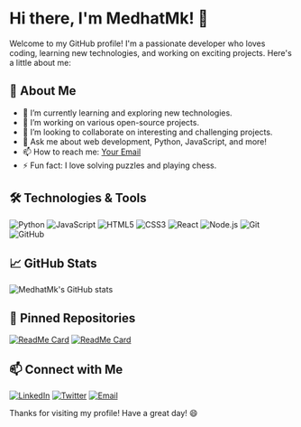 # Hi there, I'm MedhatMk! 👋

Welcome to my GitHub profile! I'm a passionate developer who loves coding, learning new technologies, and working on exciting projects. Here's a little about me:

## 🚀 About Me

- 🌱 I’m currently learning and exploring new technologies.
- 🔭 I’m working on various open-source projects.
- 👯 I’m looking to collaborate on interesting and challenging projects.
- 💬 Ask me about web development, Python, JavaScript, and more!
- 📫 How to reach me: [Your Email](mailto:your-email@example.com)
- ⚡ Fun fact: I love solving puzzles and playing chess.

## 🛠️ Technologies & Tools

![Python](https://img.shields.io/badge/-Python-3776AB?style=flat-square&logo=python&logoColor=white)
![JavaScript](https://img.shields.io/badge/-JavaScript-F7DF1E?style=flat-square&logo=javascript&logoColor=black)
![HTML5](https://img.shields.io/badge/-HTML5-E34F26?style=flat-square&logo=html5&logoColor=white)
![CSS3](https://img.shields.io/badge/-CSS3-1572B6?style=flat-square&logo=css3&logoColor=white)
![React](https://img.shields.io/badge/-React-61DAFB?style=flat-square&logo=react&logoColor=black)
![Node.js](https://img.shields.io/badge/-Node.js-339933?style=flat-square&logo=node.js&logoColor=white)
![Git](https://img.shields.io/badge/-Git-F05032?style=flat-square&logo=git&logoColor=white)
![GitHub](https://img.shields.io/badge/-GitHub-181717?style=flat-square&logo=github&logoColor=white)

## 📈 GitHub Stats

![MedhatMk's GitHub stats](https://github-readme-stats.vercel.app/api?username=MedhatMk&show_icons=true&theme=radical)

## 📌 Pinned Repositories

[![ReadMe Card](https://github-readme-stats.vercel.app/api/pin/?username=MedhatMk&repo=your-repo-name&theme=radical)](https://github.com/MedhatMk/your-repo-name)
[![ReadMe Card](https://github-readme-stats.vercel.app/api/pin/?username=MedhatMk&repo=another-repo-name&theme=radical)](https://github.com/MedhatMk/another-repo-name)

## 📫 Connect with Me

[![LinkedIn](https://img.shields.io/badge/-LinkedIn-0077B5?style=flat-square&logo=linkedin&logoColor=white)](https://www.linkedin.com/in/your-linkedin-profile)
[![Twitter](https://img.shields.io/badge/-Twitter-1DA1F2?style=flat-square&logo=twitter&logoColor=white)](https://twitter.com/your-twitter-handle)
[![Email](https://img.shields.io/badge/-Email-D14836?style=flat-square&logo=gmail&logoColor=white)](mailto:your-email@example.com)

Thanks for visiting my profile! Have a great day! 😄
